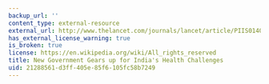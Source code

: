 ```yaml
---
backup_url: ''
content_type: external-resource
external_url: http://www.thelancet.com/journals/lancet/article/PIIS0140-6736(14)61016-3/abstract
has_external_license_warning: true
is_broken: true
license: https://en.wikipedia.org/wiki/All_rights_reserved
title: New Government Gears up for India's Health Challenges
uid: 21288561-d3ff-405e-85f6-105fc58b7249
---
```

